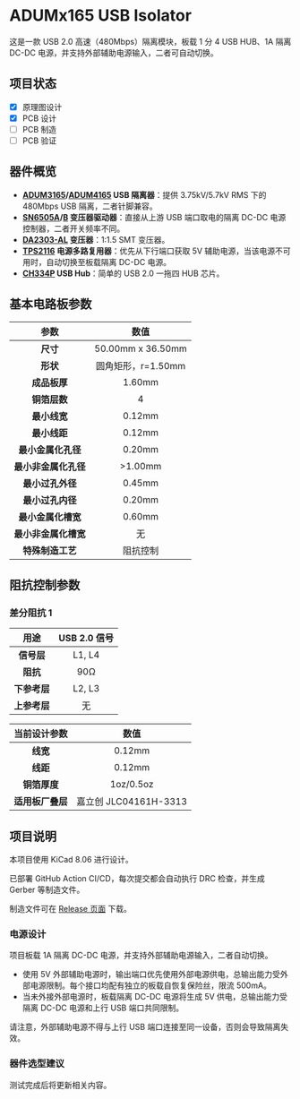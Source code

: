 # ADUMx165 USB Isolator

这是一款 USB 2.0 高速（480Mbps）隔离模块，板载 1 分 4 USB HUB、1A 隔离 DC-DC 电源，并支持外部辅助电源输入，二者可自动切换。

## 项目状态

- [x] 原理图设计
- [x] PCB 设计
- [ ] PCB 制造
- [ ] PCB 验证

## 器件概览

- **[ADUM3165](https://www.analog.com/cn/products/adum3165.html)/[ADUM4165](https://www.analog.com/cn/products/adum4165.html) USB 隔离器**：提供 3.75kV/5.7kV RMS 下的 480Mbps USB 隔离，二者针脚兼容。
- **[SN6505A](https://www.ti.com.cn/product/cn/SN6505A)/[B](https://www.ti.com.cn/product/cn/SN6505B) 变压器驱动器**：直接从上游 USB 端口取电的隔离 DC-DC 电源控制器，二者开关频率不同。
- **[DA2303-AL](https://www.coilcraft.com/en-us/products/transformers/power-transformers/isolation/da230x/da2303-al) 变压器**：1:1.5 SMT 变压器。
- **[TPS2116](https://www.ti.com.cn/product/cn/TPS2116) 电源多路复用器**：优先从下行端口获取 5V 辅助电源，当该电源不可用时，自动切换至板载隔离 DC-DC 电源。
- **[CH334P](https://www.wch.cn/products/CH334.html) USB Hub**：简单的 USB 2.0 一拖四 HUB 芯片。

## 基本电路板参数

| 参数           | 数值              |
|:-------------:|:----------------:|
| **尺寸**       | 50.00mm x 36.50mm |
| **形状**       | 圆角矩形，r=1.50mm |
| **成品板厚**   | 1.60mm            |
| **铜箔层数**   | 4                  |
| **最小线宽**   | 0.12mm             |
| **最小线距**   | 0.12mm             |
| **最小金属化孔径** | 0.20mm          |
| **最小非金属化孔径** | >1.00mm      |
| **最小过孔外径** | 0.45mm            |
| **最小过孔内径** | 0.20mm            |
| **最小金属化槽宽** | 0.60mm         |
| **最小非金属化槽宽** | 无              |
| **特殊制造工艺** | 阻抗控制          |

## 阻抗控制参数

### 差分阻抗 1

| 用途           | USB 2.0 信号       |
|:-------------:|:----------------:|
| **信号层**     | L1, L4            |
| **阻抗**       | 90Ω               |
| **下参考层**   | L2, L3            |
| **上参考层**   | 无                |

| 当前设计参数  | 数值              |
|:-------------:|:----------------:|
| **线宽**       | 0.12mm            |
| **线距**       | 0.12mm            |
| **铜箔厚度**   | 1oz/0.5oz         |
| **适用板厂叠层** | 嘉立创 JLC04161H-3313 |

## 项目说明

本项目使用 KiCad 8.06 进行设计。

已部署 GitHub Action CI/CD，每次提交都会自动执行 DRC 检查，并生成 Gerber 等制造文件。

制造文件可在 [Release 页面](releases/) 下载。

### 电源设计

项目板载 1A 隔离 DC-DC 电源，并支持外部辅助电源输入，二者自动切换。

- 使用 5V 外部辅助电源时，输出端口优先使用外部电源供电，总输出能力受外部电源限制。每个接口均配有独立的板载自恢复保险丝，限流 500mA。
- 当未外接外部电源时，板载隔离 DC-DC 电源将生成 5V 供电，总输出能力受隔离 DC-DC 电源和上行 USB 端口共同限制。

请注意，外部辅助电源不得与上行 USB 端口连接至同一设备，否则会导致隔离失效。

### 器件选型建议

测试完成后将更新相关内容。